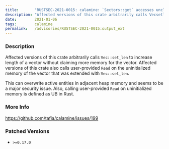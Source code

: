 ```yaml
---
title:       "RUSTSEC-2021-0015: calamine: `Sectors::get` accesses unclaimed/uninitialized memory"
description: "Affected versions of this crate arbitrarily calls Vecsetlen to increase length of a vector without claiming more memory for the vector. Affected versions of this crate also calls userprovided Read on the uninitialized memory of the vector that was extended with Vecsetlen. This can overwrite active entities in adjacent heap memory and seems to be a major security issue. Also, calling userprovided Read on uninitialized memory is defined as UB in Rust."
date:        2021-01-06
tags:        calamine
permalink:   /advisories/RUSTSEC-2021-0015:output_ext
---
```


### Description

Affected versions of this crate arbitrarily calls `Vec::set_len` to increase length of a vector without claiming more memory for the vector. Affected versions of this crate
also calls user-provided `Read` on the uninitialized memory of the vector that was
extended with `Vec::set_len`.

This can overwrite active entities in adjacent heap memory and seems to be a major security issue. Also, calling user-provided `Read` on uninitialized memory is defined as UB in Rust.

### More Info

<https://github.com/tafia/calamine/issues/199>

### Patched Versions

- `>=0.17.0`



